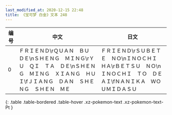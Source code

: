 ```yaml
---
last_modified_at: 2020-12-15 22:48
title: 《宝可梦 白金》文本 248
---
```

| 编号 | 中文 | 日文 |
| ---- | ---- | ---- |
| 0 | ＦＲＩＥＮＤ\rＱＵＡＮ　ＢＵ　ＤＥ\nＳＨＥＮＧ　ＭＩＮＧ\rＹＵ　ＱＩ　ＴＡ　ＤＥ\nＳＨＥＮＧ　ＭＩＮＧ　ＸＩＡＮＧ　ＨＵＩ\fＪＩＡＮＧ　ＤＡＮ　ＳＨＥＮＧ　ＳＨＥＮ　ＭＥ | ＦＲＩＥＮＤ\rＳＵＢＥＴＥ　ＮＯ\nＩＮＯＣＨＩ　ＨＡ\rＢＥＴＳＵ　ＮＯ\nＩＮＯＣＨＩ　ＴＯ　ＤＥＡＩ\fＮＡＮＩＫＡ　ＷＯ　ＵＭＩＤＡＳＵ |
{: .table .table-bordered .table-hover .xz-pokemon-text .xz-pokemon-text-Pt }